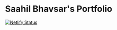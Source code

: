 # Saahil Bhavsar's Portfolio

[![Netlify Status](https://api.netlify.com/api/v1/badges/13830bce-f469-4a34-952f-08033c0035d7/deploy-status)](https://app.netlify.com/sites/saahilb/deploys)
